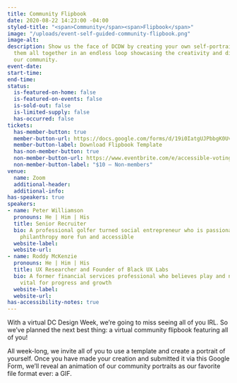 ```yaml
---
title: Community Flipbook
date: 2020-08-22 14:23:00 -04:00
styled-title: "<span>Community</span><span>Flipbook</span>"
image: "/uploads/event-self-guided-community-flipbook.png"
image-alt: 
description: Show us the face of DCDW by creating your own self-portrait — we’ll put
  them all together in an endless loop showcasing the creativity and diversity of
  our community.
event-date: 
start-time: 
end-time: 
status:
  is-featured-on-home: false
  is-featured-on-events: false
  is-sold-out: false
  is-limited-supply: false
  has-occurred: false
tickets:
  has-member-button: true
  member-button-url: https://docs.google.com/forms/d/19i0IatgUJPbbgK0UvVXZ6AiZS3xstqz_oyCSCuVTBQc/edit?usp=sharing_eil&ts=5f36cef4&urp=gmail_link
  member-button-label: Download Flipbook Template
  has-non-member-button: true
  non-member-button-url: https://www.eventbrite.com/e/accessible-voting-by-design-tickets-117840308535
  non-member-button-label: "$10 — Non-members"
venue:
  name: Zoom
  additional-header: 
  additional-info: 
has-speakers: true
speakers:
- name: Peter Williamson
  pronouns: He | Him | His
  title: Senior Recruiter
  bio: A professional golfer turned social entrepreneur who is passionate about making
    philanthropy more fun and accessible
  website-label: 
  website-url: 
- name: Roddy McKenzie
  pronouns: He | Him | His
  title: UX Researcher and Founder of Black UX Labs
  bio: A former financial services professional who believes play and novelty are
    vital for progress and growth
  website-label: 
  website-url: 
has-accessibility-notes: true
---
```


With a virtual DC Design Week, we’re going to miss seeing all of you IRL. So we’ve planned the next best thing: a virtual community flipbook featuring all of you!

All week-long, we invite all of you to use a template and create a portrait of yourself. Once you have made your creation and submitted it via this Google Form, we’ll reveal an animation of our community portraits as our favorite file format ever: a GIF.
